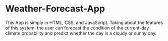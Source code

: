 # Weather-Forecast-App
This App is simply in HTML, CSS, and JavaScript. Taking about the features of this system, the user can forecast the condition of the current-day climate probability and predict whether the day is a cloudy or sunny day. 
